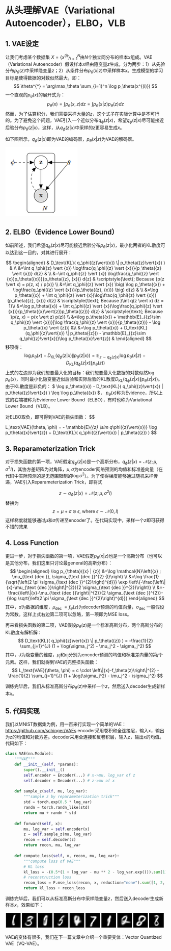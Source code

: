 # 从头理解VAE（Variational Autoencoder），ELBO，VLB

## 1. VAE设定
让我们考虑某个数据集 $X = \{x^{(i)}\}_{i=1}^N$由$N$个独立同分布的样本$x$组成。VAE（Variational Autoencoder）假设样本$x$经由隐变量$z$生成，分为两步：1）从先验分布$p_\theta(z)$中采样隐变量$z$；2）从条件分布$p_\theta(x|z)$中采样样本$x$。生成模型的学习目标是使得数据的对数似然最大，即：
$$
\theta^{*} = \arg\max_\theta \sum_{i=1}^n \log p_\theta(x^{(i)})
$$
一个直观的$p_\theta(x)$的展开式为：
$$
p_\theta(x) = \int p_\theta(x, z) dz = \int p_\theta(x|z)p_\theta(z) dz
$$
然而，为了估算积分，我们需要采样大量的$z$，这个式子在实际计算中是不可行的。为了避免这个问题，VAE引入一个近似分布$q_\phi(z|x)$，希望$q_\phi(z|x)$尽可能接近后验分布$p_\theta(z|x)$，这样，从$q_\phi(z|x)$中采样的$z$更容易生成$x$。

如下图所示，$q_\phi(z|x)$即为VAE的编码器，$p_\theta(x|z)$为VAE的解码器。

<img src="image.png">

## 2. ELBO（Evidence Lower Bound）
如前所述，我们希望$q_\phi(z|x)$尽可能接近后验分布$p_\theta(z|x)$，最小化两者的KL散度可以达到这一目的，对其进行展开：

$$
\begin{aligned}
& D_\text{KL}( q_\phi({z}\vert{x}) \| p_\theta({z}\vert{x}) ) & \\
&=\int q_\phi({z} \vert {x}) \log\frac{q_\phi({z} \vert {x})}{p_\theta({z} \vert {x})} d{z} & \\
&=\int q_\phi({z} \vert {x}) \log\frac{q_\phi({z} \vert {x})p_\theta({x})}{p_\theta({z}, {x})} d{z} & \scriptstyle{\text{; Because }p(z \vert x) = p(z, x) / p(x)} \\
&=\int q_\phi({z} \vert {x}) \big( \log p_\theta({x}) + \log\frac{q_\phi({z} \vert {x})}{p_\theta({z}, {x})} \big) d{z} & \\
&=\log p_\theta({x}) + \int q_\phi({z} \vert {x})\log\frac{q_\phi({z} \vert {x})}{p_\theta({z}, {x})} d{z} & \scriptstyle{\text{; Because }\int q(z \vert x) dz = 1}\\
&=\log p_\theta({x}) + \int q_\phi({z} \vert {x})\log\frac{q_\phi({z} \vert {x})}{p_\theta({x}\vert{z})p_\theta({z})} d{z} & \scriptstyle{\text{; Because }p(z, x) = p(x \vert z) p(z)} \\
&=\log p_\theta({x}) + \mathbb{E}_{{z}\sim q_\phi({z} \vert {x})}[\log \frac{q_\phi({z} \vert {x})}{p_\theta({z})} - \log p_\theta({x} \vert {z})] &\\
&=\log p_\theta({x}) + D_\text{KL}(q_\phi({z}\vert{x}) \| p_\theta({z})) - \mathbb{E}_{{z}\sim q_\phi({z}\vert{x})}\log p_\theta({x}\vert{z}) &
\end{aligned}
$$
移项得：
$$
\log p_\theta({x}) - D_\text{KL}( q_\phi({z}\vert{x}) \| p_\theta({z}\vert{x}) ) = \mathbb{E}_{{z}\sim q_\phi({z}\vert{x})}\log p_\theta({x}\vert{z}) - D_\text{KL}(q_\phi({z}\vert{x}) \| p_\theta({z}))
$$
上式的左边即为我们想要最大化的目标：我们想要最大化数据的对数似然$\log p_\theta({x})$，同时最小化隐变量近似后验和实际后验的KL散度$D_\text{KL}( q_\phi({z}\vert{x}) \| p_\theta({z}\vert{x}) )$。由于KL散度是非负的：
$
\log p_\theta({x}) - D_\text{KL}( q_\phi({z}\vert{x}) \| p_\theta({z}\vert{x}) ) \leq \log p_\theta({x})
$， $p_\theta({x})$称为Evidence，所以上式的右端被称为Evidence Lower Bound（ELBO），有时也称为Variational Lower Bound（VLB）。

对ELBO取负，即可得到VAE的损失函数：
$$


L_\text{VAE}(\theta, \phi)  =  - \mathbb{E}_{{z} \sim q_\phi({z}\vert{x})} \log p_\theta({x}\vert{z}) + D_\text{KL}( q_\phi({z}\vert{x}) \| p_\theta({z}) )
$$
## 3. Reparameterization Trick
对于损失函数的第一项，VAE假定$q_\phi(z|x)$是一个高斯分布，$q_\phi({z}\vert{x}) = \mathcal{N}({z}; {\mu}, {\sigma}^{2}{I})$，其协方差矩阵为对角阵，${\mu}, {\sigma}$为encoder网络预测的均值和标准差向量（在代码中实际预测的是无范围限制的$\log{\sigma}^{2}$）。为了使得梯度能够通过随机采样传递，VAE引入Reparameterization Trick，即将式


$$
{z} \sim q_\phi({z}\vert{x}) = \mathcal{N}({z}; {\mu}, {\sigma}^{2}{I}) 
$$
替换为
$$
{z} = {\mu} + {\sigma} \odot {\epsilon} \text{, where } {\epsilon} \sim \mathcal{N}(0, {I}) 
$$
这样梯度就能够通过${\mu}$和${\sigma}$传递至encoder了。在代码实现中，采样一个$z$即可获得不错的效果
## 4. Loss Function
更进一步，对于损失函数的第一项，VAE假定$p_\theta(x|z)$也是一个高斯分布（也可以是其他分布，我们这里只讨论最general的高斯分布）：
$$
\begin{aligned}
\log p_{\theta}({x} | {z}) &=\log \mathcal{N}\left({x} ; \mu_{\text {dec }}, \sigma_{\text {dec }}^{2} {I}\right) \\
&=\log \frac{1}{\sqrt{\left(2 \pi \sigma_{\text {dec }}^{2}\right)^{d}}} \exp \left\{-\frac{\left\|{x}-\mu_{\text {dec }}\right\|^{2}}{2 \sigma_{\text {dec }}^{2}}\right\} \\
&=-\frac{\left\|{x}-\mu_{\text {dec }}\right\|^{2}}{2 \sigma_{\text {dec }}^{2}}-{\log \sqrt{\left(2 \pi \sigma_{\text {dec }}^{2}\right)^{d}}}
\end{aligned}
$$
其中，$d$为数据的维度，$\mu_{\text {dec }} = f_\theta(z)$为decoder预测的均值向量，$\sigma_{\text {dec }}$一般假设为常数。这样上式右边第二项可以忽略，第一项即为MSE loss。

再来看损失函数的第二项，VAE假设$p_\theta(z)$是一个标准高斯分布，两个高斯分布的KL散度有解析解：
$$
D_\text{KL}( q_\phi({z}\vert{x}) \| p_\theta({z}) )
= -\frac{1}{2} \sum_{j=1}^{J} (1 + \log(\sigma_j^2) - \mu_j^2 - \sigma_j^2)
$$
其中，$J$为隐变量的维度，$\mu_j$和$\sigma_j$分别为encoder预测的均值和标准差向量的第$j$个元素。这样，我们就得到VAE的完整损失函数：
$$
L_\text{VAE}(\theta, \phi)  =  c \cdot \left\|{x}-f_\theta(z)\right\|^{2} -\frac{1}{2} \sum_{j=1}^{J} (1 + \log(\sigma_j^2) - \mu_j^2 - \sigma_j^2)
$$

训练完毕后，我们从标准高斯分布$p_\theta(z)$中采样一个$z$，然后送入decoder生成新样本$x$。
## 5. 代码实现
我们以MNIST数据集为例，用一百来行实现一个简单的VAE：https://github.com/schinger/VAEs
encoder采用卷积和全连接层，输入x，输出为z的均值和对数方差。decoder采用全连接和反卷积层，输入z，输出x的均值。代码如下：
```python
class VAE(nn.Module):
    """VAE"""
    def __init__(self, *params):
        super().__init__()
        self.encoder = Encoder(...) # x->mu, log_var of z
        self.decoder = Decoder(...) # z->mu of x
        
    def sample_z(self, mu, log_var):
        """sample z by reparameterization trick"""
        std = torch.exp(0.5 * log_var)
        randn = torch.randn_like(std)
        return mu + randn * std
    
    def forward(self, x):
        mu, log_var = self.encoder(x)
        z = self.sample_z(mu, log_var)
        recon = self.decoder(z)
        return recon, mu, log_var
    
    def compute_loss(self, x, recon, mu, log_var):
        """compute loss of VAE"""
        # KL loss
        kl_loss = -(0.5*(1 + log_var - mu ** 2 - log_var.exp())).sum(1).mean()
        # reconstruction loss
        recon_loss = F.mse_loss(recon, x, reduction="none").sum([1, 2, 3]).mean()
        return kl_loss + recon_loss
```
训练完毕后，我们可以从标准高斯分布中采样隐变量$z$，然后送入decoder生成新样本$x$，效果如下：

<img src="generated_imgs.png" width="500">

VAE的变体有很多，我们在下一篇文章中介绍一个重要变体：Vector Quantized VAE（VQ-VAE）。
